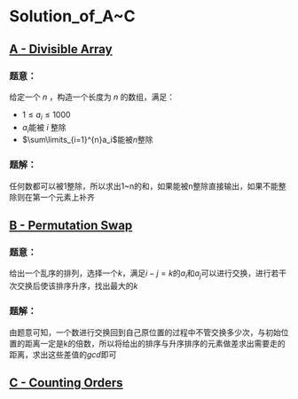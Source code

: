 # Solution_of_A~C

## [A - Divisible Array](https://codeforces.com/contest/1828/problem/A)

### 题意：

给定一个 $n$ ，构造一个长度为 $n$ 的数组，满足：

* $1\le a_i\le 1000$
* $a_i$能被 $i$ 整除
* $\sum\limits_{i=1}^{n}a_i$能被$n$整除

### 题解：

任何数都可以被1整除，所以求出1~n的和，如果能被n整除直接输出，如果不能整除则在第一个元素上补齐

## [B - Permutation Swap](https://codeforces.com/contest/1828/problem/B)

### 题意：

给出一个乱序的排列，选择一个$k$，满足$i-j=k$的$a_i$和$a_j$可以进行交换，进行若干次交换后使该排序升序，找出最大的$k$

### 题解：

由题意可知，一个数进行交换回到自己原位置的过程中不管交换多少次，与初始位置的距离一定是k的倍数，所以将给出的排序与升序排序的元素做差求出需要走的距离，求出这些差值的$gcd$即可	

## [C - Counting Orders](https://codeforces.com/contest/1827/problem/A)
